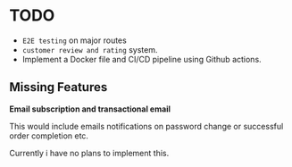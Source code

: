 # TODO

- `E2E testing` on major routes
- `customer review and rating` system.
- Implement a Docker file and CI/CD pipeline using Github actions.

## Missing Features

**Email subscription and transactional email**

This would include emails notifications on password change or successful order completion etc.

Currently i have no plans to implement this.
